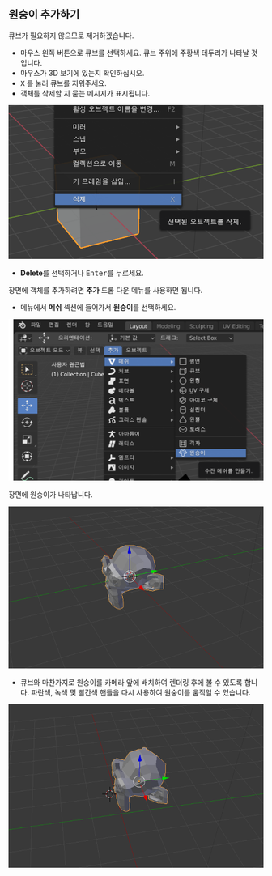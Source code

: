 ## 원숭이 추가하기

큐브가 필요하지 않으므로 제거하겠습니다.

+ 마우스 왼쪽 버튼으로 큐브를 선택하세요. 큐브 주위에 주황색 테두리가 나타날 것입니다.
+ 마우스가 3D 보기에 있는지 확인하십시오.
+ <kbd>X</kbd> 를 눌러 큐브를 지워주세요.
+ 객체를 삭제할 지 묻는 메시지가 표시됩니다.

![오브젝트 삭제](images/delete-object.png)

+ **Delete**를 선택하거나 <kbd>Enter</kbd>를 누르세요.

장면에 객체를 추가하려면 **추가** 드롭 다운 메뉴를 사용하면 됩니다.

+ 메뉴에서 **메쉬** 섹션에 들어가서 **원숭이**를 선택하세요.

![원숭이 선택하기](images/select-monkey.png)

장면에 원숭이가 나타납니다.

![원숭이가 나타난 모습](images/monkey-appears.png)

+ 큐브와 마찬가지로 원숭이를 카메라 앞에 배치하여 렌더링 후에 볼 수 있도록 합니다. 파란색, 녹색 및 빨간색 핸들을 다시 사용하여 원숭이를 움직일 수 있습니다.

![카메라 위치를 잡는 과정](images/camera-monkey.png)